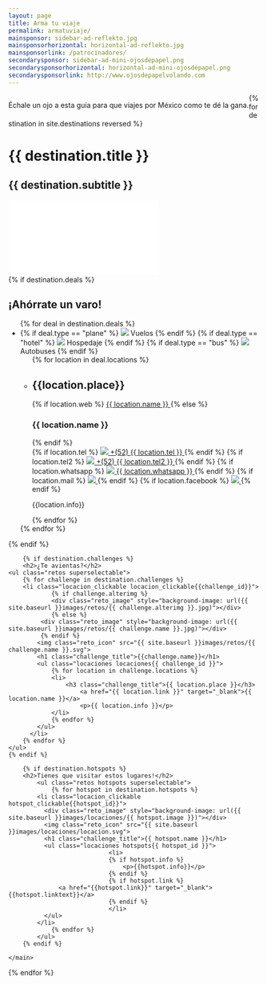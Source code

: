 ```yaml
---
layout: page
title: Arma tu viaje
permalink: armatuviaje/
mainsponsor: sidebar-ad-reflekto.jpg
mainsponsorhorizontal: horizontal-ad-reflekto.jpg
mainsponsorlink: /patrocinadores/
secondarysponsor: sidebar-ad-mini-ojosdepapel.png
secondarysponsorhorizontal: horizontal-ad-mini-ojosdepapel.png
secondarysponsorlink: http://www.ojosdepapelvolando.com
---
```


<p style="float:left;">Échale un ojo a esta guía para que viajes por México como te dé la gana.</p>

{% for destination in site.destinations reversed %}
<div class="destination">
	<h1>{{ destination.title }}</h1>
	<h2>{{ destination.subtitle }}</h2>
	<div class="main_video">
	  <iframe src="{{ destination.video }}" frameborder="0" allowfullscreen></iframe>
	</div>

  <main class="destination_content">
    {% if destination.deals %}
		<h2 class="promociones_title">¡Ahórrate un varo!</h2>
  	<ul class="deals_list">
		  {% for deal in destination.deals %}
					<li class="deal locacion_clickable deal_clickable{{deal_id}}">
            {% if deal.type == "plane" %}
            <img class="deal_icon" src="{{ site.baseurl }}images/promociones/plane.svg">
            <span class="deal_info">Vuelos</span>
            {% endif %}
            {% if deal.type == "hotel" %}
            <img class="deal_icon" src="{{ site.baseurl }}images/promociones/hotel.svg">
            <span class="deal_info">Hospedaje</span>
            {% endif %}
            {% if deal.type == "bus" %}
            <img class="deal_icon" src="{{ site.baseurl }}images/promociones/bus.svg">
            <span class="deal_info">Autobuses</span>
            {% endif %}
            <ul class="deal_hiddeninfo deals{{ deal_id }} superselectable">
  						{% for location in deal.locations %}
  						<li class="hiddenli">
                <h2>{{location.place}}</h2>
								{% if location.web %}
								<a class="dealbrand" href="{{ location.web }}">
								{{ location.name }}
								</a>
								{% else %}
								<h3>{{ location.name }}</h3>
								{% endif %}
								<div class="infocontainer">
									{% if location.tel %}
									<a class="phonecontact" href="tel:{{location.tel}}">
										<img src="{{ site.baseurl }}images/layout/mobile.svg">
										+(52) {{ location.tel }}
									</a>
									{% endif %}
									{% if location.tel2 %}
									<a class="phonecontact" href="tel:{{ location.tel2 }}">
										<img src="{{ site.baseurl }}images/layout/mobile.svg">
										+(52) {{ location.tel2 }}
									</a>
									{% endif %}
									{% if location.whatsapp %}
									<a class="phonecontact" href="tel:{{ location.whatsapp }}">
								 		<img src="{{ site.baseurl }}images/layout/whatsapp.svg"> {{ location.whatsapp }}
									</a>
									{% endif %}
									{% if location.mail %}
									<a class="dealicon dealmail" href="mailto:{{ location.mail }}" target="_blank">
										<img src="{{ site.baseurl }}images/layout/contactored.svg">
									</a>
									{% endif %}
									{% if location.facebook %}
									<a class="dealicon dealfacebook" href="{{location.facebook}}" target="_blank">
										<img src="{{ site.baseurl }}images/layout/fbred.svg">
									</a>
									{% endif %}
									<p>{{location.info}}</p>
								</div>
              </li>
              {% endfor %}
            </ul>
					</li>
			{% endfor %}
		</ul>
    {% endif %}

		{% if destination.challenges %}
		<h2>¿Te avientas?</h2>
    <ul class="retos superselectable">
	    {% for challenge in destination.challenges %}
	  	<li class="locacion_clickable locacion_clickable{{challenge_id}}">
				{% if challenge.alterimg %}
				<div class="reto_image" style="background-image: url({{ site.baseurl }}images/retos/{{ challenge.alterimg }}.jpg)"></div>
				{% else %}
			 <div class="reto_image" style="background-image: url({{ site.baseurl }}images/retos/{{ challenge.name }}.jpg)"></div>
			 {% endif %}
		  	<img class="reto_icon" src="{{ site.baseurl }}images/retos/{{ challenge.name }}.svg">
		    <h1 class="challenge_title">{{challenge.name}}</h1>
		    <ul class="locaciones locaciones{{ challenge_id }}">
		    	{% for location in challenge.locations %}
		    	<li>
		    		<h3 class="challenge_title">{{ location.place }}</h3>
			    		<a href="{{ location.link }}" target="_blank">{{ location.name }}</a>
			    		<p>{{ location.info }}</p>
		    	</li>
		    	{% endfor %}
		    </ul>
		  </li>
	    {% endfor %}
    </ul>
    {% endif %}

		{% if destination.hotspots %}
		<h2>Tienes que visitar estos lugares!</h2>
			<ul class="retos hotspots superselectable">
				{% for hotspot in destination.hotspots %}
            <li class="locacion_clickable hotspot_clickable{{hotspot_id}}">
              <div class="reto_image" style="background-image: url({{ site.baseurl }}images/locaciones/{{ hotspot.image }})"></div>
              <img class="reto_icon" src="{{ site.baseurl }}images/locaciones/locacion.svg">
              <h1 class="challenge_title">{{ hotspot.name }}</h1>
              <ul class="locaciones hotspots{{ hotspot_id }}">
								<li>
								{% if hotspot.info %}
									<p>{{hotspot.info}}</p>
								{% endif %}
								{% if hotspot.link %}
                  <a href="{{hotspot.link}}" target="_blank">{{hotspot.linktext}}</a>
								{% endif %}
								</li>
              </ul>
            </li>
				{% endfor %}
			</ul>
		{% endif %}

	</main>
</div>
{% endfor %}
